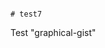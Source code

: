                                                                                                                                                                                                                                            # test7
Test "graphical-gist"